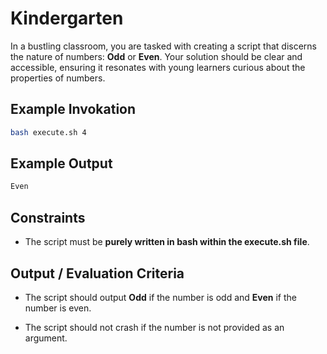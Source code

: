 # Kindergarten

In a bustling classroom, you are tasked with creating a script that discerns the nature of numbers: **Odd** or **Even**. Your solution should be clear and accessible, ensuring it resonates with young learners curious about the properties of numbers.

## Example Invokation

```bash
bash execute.sh 4
```

## Example Output

```bash
Even
```

## Constraints

- The script must be **purely written in bash within the execute.sh file**.


## Output / Evaluation Criteria

- The script should output **Odd** if the number is odd and **Even** if the number is even.

- The script should not crash if the number is not provided as an argument.